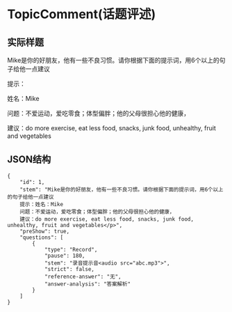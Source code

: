 # TopicComment(话题评述)

## 实际样题

Mike是你的好朋友，他有一些不良习惯。请你根据下面的提示词，用6个以上的句子给他一点建议

提示：

姓名：Mike 

问题：不爱运动，爱吃零食；体型偏胖；他的父母很担心他的健康，

建议：do more exercise, eat less food, snacks, junk food, unhealthy, fruit and vegetables


## JSON结构

    {
        "id": 1,                              
        "stem": "Mike是你的好朋友，他有一些不良习惯。请你根据下面的提示词，用6个以上的句子给他一点建议
        提示：姓名：Mike 
        问题：不爱运动，爱吃零食；体型偏胖；他的父母很担心他的健康，
        建议：do more exercise, eat less food, snacks, junk food, unhealthy, fruit and vegetables</p>",
        "preShow": true,
        "questions": [     
            {
                "type": "Record",
                "pause": 180,
                "stem": "录音提示音<audio src="abc.mp3">",
                "strict": false,                   
                "reference-answer": "无",
                "answer-analysis": "答案解析"    
            }
        ]
    }
